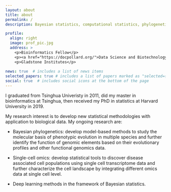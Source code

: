 ```yaml
---
layout: about
title: about
permalink: /
description: Bayesian statistics, computational statistics, phylogenetics, bioinformatics

profile:
  align: right
  image: prof_pic.jpg
  address: >
    <p>Bioinformatics Fellow</p>
    <p><a href="https://docpollard.org/">Data Science and Biotechnology</a></p>
    <p>Gladstone Institutes</p>
 
news: true  # includes a list of news items
selected_papers: true # includes a list of papers marked as "selected={true}"
social: true  # includes social icons at the bottom of the page
---
```


I graduated from Tsinghua Univeristy in 2011, did my master in bioinformatics at Tsinghua, then received my PhD in statistics at Harvard University in 2019. 

My research interest is  to develop new statistical methodologies with application to biological data. My ongoing research are: 

* Bayesian phylogenetics: develop model-based methods to study the molecular basis of phenotypic evolution in multiple species and further identify the function of genomic elements based on their evolutionary profiles and other functional genomics data.

* Single-cell omics: develop statistical tools to discover disease associated cell populations using single cell transcriptome data and further characterize the cell landscape by integrating different omics data at single cell level.

* Deep learning methods in the framework of Bayesian statistics.
